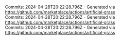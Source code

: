 Commits: 2024-04-28T20:22:28.796Z - Generated via https://github.com/marketplace/actions/artificial-grass
<br>
Commits: 2024-04-28T20:22:28.796Z - Generated via https://github.com/marketplace/actions/artificial-grass
<br>
Commits: 2024-04-28T20:22:28.796Z - Generated via https://github.com/marketplace/actions/artificial-grass
<br>
